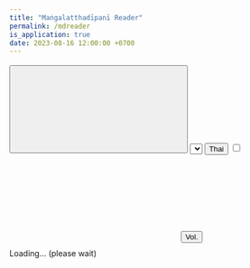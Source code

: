 ```yaml
---
title: "Maṅgalatthadīpanī Reader"
permalink: /mdreader
is_application: true
date: 2023-08-16 12:00:00 +0700
---
```


<div id="toolbar" style="padding-bottom:10px;padding-top:3px;z-index:10;">
<span class="toolbarbg">
<button onClick="bcUtil.toggleToolBar(mdReader);"><svg class="icon"><use xlink:href="/assets/fontawesome/custom.svg#window-maximize"></use></svg></button>
<select id="paranumselector" title="Paragraph number to go" onChange="mdReader.goParaNum();"></select>
<button title="Thai translation" onClick="mdReader.openTransThai();">Thai</button>
<label for="syncthai" title="Synchronize with Thai"><input type="checkbox" id="syncthai" onClick="mdReader.syncThai();"><svg class="icon"><use xlink:href="/assets/fontawesome/custom.svg#sync"></use></svg></label>
<button id="volumebutton" onClick="mdReader.goVolume();">Vol.</button>
</span>
</div>
<div id="textdisplay" class="textdisplay">Loading... (please wait)</div>
<script src="/assets/js/mdreader.js"></script>
<script src="/assets/js/pako_inflate.min.js"></script>
<script>
mdReader.util = bcUtil;
mdReader.loadText();
</script>
